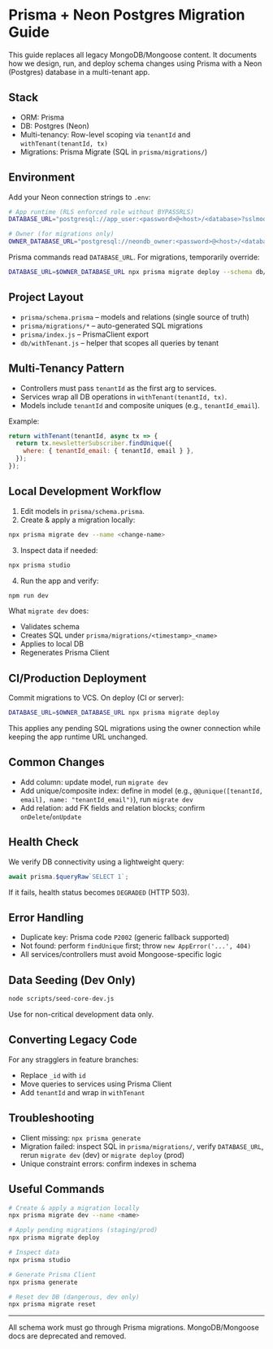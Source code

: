 # Prisma + Neon Postgres Migration Guide

This guide replaces all legacy MongoDB/Mongoose content. It documents how we design, run, and deploy schema changes using Prisma with a Neon (Postgres) database in a multi-tenant app.

## Stack

- ORM: Prisma
- DB: Postgres (Neon)
- Multi-tenancy: Row-level scoping via `tenantId` and `withTenant(tenantId, tx)`
- Migrations: Prisma Migrate (SQL in `prisma/migrations/`)

## Environment

Add your Neon connection strings to `.env`:

```bash
# App runtime (RLS enforced role without BYPASSRLS)
DATABASE_URL="postgresql://app_user:<password>@<host>/<database>?sslmode=require"

# Owner (for migrations only)
OWNER_DATABASE_URL="postgresql://neondb_owner:<password>@<host>/<database>?sslmode=require"
```

Prisma commands read `DATABASE_URL`. For migrations, temporarily override:

```bash
DATABASE_URL=$OWNER_DATABASE_URL npx prisma migrate deploy --schema db/prisma/schema.prisma
```

## Project Layout

- `prisma/schema.prisma` – models and relations (single source of truth)
- `prisma/migrations/*` – auto-generated SQL migrations
- `prisma/index.js` – PrismaClient export
- `db/withTenant.js` – helper that scopes all queries by tenant

## Multi-Tenancy Pattern

- Controllers must pass `tenantId` as the first arg to services.
- Services wrap all DB operations in `withTenant(tenantId, tx)`.
- Models include `tenantId` and composite uniques (e.g., `tenantId_email`).

Example:

```js
return withTenant(tenantId, async tx => {
  return tx.newsletterSubscriber.findUnique({
    where: { tenantId_email: { tenantId, email } },
  });
});
```

## Local Development Workflow

1. Edit models in `prisma/schema.prisma`.
2. Create & apply a migration locally:

```bash
npx prisma migrate dev --name <change-name>
```

3. Inspect data if needed:

```bash
npx prisma studio
```

4. Run the app and verify:

```bash
npm run dev
```

What `migrate dev` does:

- Validates schema
- Creates SQL under `prisma/migrations/<timestamp>_<name>`
- Applies to local DB
- Regenerates Prisma Client

## CI/Production Deployment

Commit migrations to VCS. On deploy (CI or server):

```bash
DATABASE_URL=$OWNER_DATABASE_URL npx prisma migrate deploy
```

This applies any pending SQL migrations using the owner connection while keeping the app runtime URL unchanged.

## Common Changes

- Add column: update model, run `migrate dev`
- Add unique/composite index: define in model (e.g., `@@unique([tenantId, email], name: "tenantId_email")`), run `migrate dev`
- Add relation: add FK fields and relation blocks; confirm `onDelete`/`onUpdate`

## Health Check

We verify DB connectivity using a lightweight query:

```js
await prisma.$queryRaw`SELECT 1`;
```

If it fails, health status becomes `DEGRADED` (HTTP 503).

## Error Handling

- Duplicate key: Prisma code `P2002` (generic fallback supported)
- Not found: perform `findUnique` first; throw `new AppError('...', 404)`
- All services/controllers must avoid Mongoose-specific logic

## Data Seeding (Dev Only)

```bash
node scripts/seed-core-dev.js
```

Use for non-critical development data only.

## Converting Legacy Code

For any stragglers in feature branches:

- Replace `_id` with `id`
- Move queries to services using Prisma Client
- Add `tenantId` and wrap in `withTenant`

## Troubleshooting

- Client missing: `npx prisma generate`
- Migration failed: inspect SQL in `prisma/migrations/`, verify `DATABASE_URL`, rerun `migrate dev` (dev) or `migrate deploy` (prod)
- Unique constraint errors: confirm indexes in schema

## Useful Commands

```bash
# Create & apply a migration locally
npx prisma migrate dev --name <name>

# Apply pending migrations (staging/prod)
npx prisma migrate deploy

# Inspect data
npx prisma studio

# Generate Prisma Client
npx prisma generate

# Reset dev DB (dangerous, dev only)
npx prisma migrate reset
```

---

All schema work must go through Prisma migrations. MongoDB/Mongoose docs are deprecated and removed.
